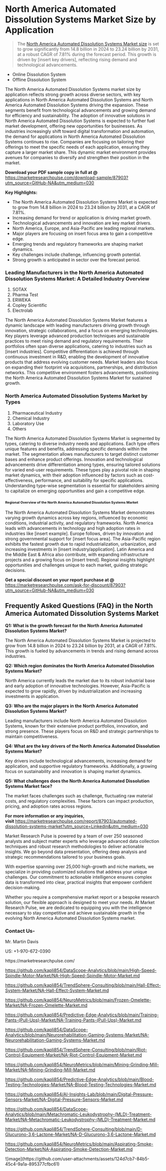 <h1>North America Automated Dissolution Systems Market&nbsp;Size by Application</h1><blockquote><p>The <a href="https://marketresearchpulse.com/download-sample/87903?utm_source=GitHub-NA&amp;utm_medium=030">North America Automated Dissolution Systems Market size</a> is set to grow significantly from 14.8 billion in 2024 to 23.24 billion by 2031, at a robust CAGR of 7.81% during the forecast period. This growth is driven by [insert key drivers], reflecting rising demand and technological advancements.</p></blockquote><ul><li>Online Dissolution System <li> Offline Dissolution System</li></ul><p>The North America Automated Dissolution Systems market size by application reflects strong growth across diverse sectors, with key applications in North America Automated Dissolution Systems and North America Automated Dissolution Systems driving the expansion. These segments benefit from technological advancements and growing demand for efficiency and sustainability. The adoption of innovative solutions in North America Automated Dissolution Systems is expected to further fuel market development, offering new opportunities for businesses. As industries increasingly shift toward digital transformation and automation, the demand for applications in North America Automated Dissolution Systems continues to rise. Companies are focusing on tailoring their offerings to meet the specific needs of each application, ensuring they capture a larger market share. This dynamic market environment provides avenues for companies to diversify and strengthen their position in the market.</p><p><strong>Download your PDF sample copy in full at @ </strong><a href="https://marketresearchpulse.com/download-sample/87903?utm_source=GitHub-NA&amp;utm_medium=030">https://marketresearchpulse.com/download-sample/87903?utm_source=GitHub-NA&amp;utm_medium=030</a></p><p><strong>Key Highlights: </strong></p><ul><li>The North America Automated Dissolution Systems Market is expected to grow from 14.8 billion in 2024 to 23.24 billion by 2031, at a CAGR of 7.81%.</li><li>Increasing demand for trend or application is driving market growth.</li><li>Technological advancements and innovation are key market drivers.</li><li>North America, Europe, and Asia-Pacific are leading regional markets.</li><li>Major players are focusing on insert focus area to gain a competitive edge.</li><li>Emerging trends and regulatory frameworks are shaping market dynamics.</li><li>Key challenges include challenge, influencing growth potential.</li><li>Strong growth is anticipated in sector over the forecast period.</li></ul><h3>Leading Manufacturers in the North America Automated Dissolution Systems Market: A Detailed Industry Overview</h3><ol><li>SOTAX</li><li>Pharma Test</li><li>ERWEKA</li><li>Copley Scientific</li><li>Electrolab</li></ol><div class="flex max-w-full flex-col flex-grow"><div class="min-h-8 text-message flex w-full flex-col items-end gap-2 whitespace-normal break-words [.text-message+&amp;]:mt-5" dir="auto" data-message-author-role="assistant" data-message-id="fd8432e4-4910-450d-b182-61b7bfb0a01f" data-message-model-slug="gpt-4o"><div class="flex w-full flex-col gap-1 empty:hidden first:pt-[3px]"><div class="markdown prose w-full break-words dark:prose-invert light"><p>The North America Automated Dissolution Systems Market features a dynamic landscape with leading manufacturers driving growth through innovation, strategic collaborations, and a focus on emerging technologies. Key players leverage advanced production techniques and sustainable practices to meet rising demand and regulatory requirements. Their portfolios often span diverse applications, catering to industries such as [insert industries]. Competitive differentiation is achieved through continuous investment in R&amp;D, enabling the development of innovative products that address evolving customer needs. Market leaders also focus on expanding their footprint via acquisitions, partnerships, and distribution networks. This competitive environment fosters advancements, positioning the North America Automated Dissolution Systems Market for sustained growth.</p></div></div></div></div><h3>North America Automated Dissolution Systems Market by Types</h3><ol><li>Pharmaceutical Industry <li> Chemical Industry <li> Laboratory Use <li> Others</li></ol><div class="flex max-w-full flex-col flex-grow"><div class="min-h-8 text-message flex w-full flex-col items-end gap-2 whitespace-normal break-words [.text-message+&amp;]:mt-5" dir="auto" data-message-author-role="assistant" data-message-id="084470be-0bb7-4664-bddf-5156b4f41249" data-message-model-slug="gpt-4o-mini"><div class="flex w-full flex-col gap-1 empty:hidden first:pt-[3px]"><div class="markdown prose w-full break-words dark:prose-invert light"><p>The North America Automated Dissolution Systems Market is segmented by types, catering to diverse industry needs and applications. Each type offers unique features and benefits, addressing specific demands within the market. The segmentation allows manufacturers to target distinct customer bases and enhance product offerings. Innovation and technological advancements drive differentiation among types, ensuring tailored solutions for varied end-user requirements. These types play a pivotal role in shaping market dynamics, with their adoption influenced by factors such as cost-effectiveness, performance, and suitability for specific applications. Understanding type-wise segmentation is essential for stakeholders aiming to capitalize on emerging opportunities and gain a competitive edge.</p></div></div></div></div><h3><span style="font-size: 11px;">Regional Overview of the North America Automated Dissolution Systems Market</span></h3><div class="flex max-w-full flex-col flex-grow"><div class="min-h-8 text-message flex w-full flex-col items-end gap-2 whitespace-normal break-words [.text-message+&amp;]:mt-5" dir="auto" data-message-author-role="assistant" data-message-id="e9038762-ce64-4e30-91c9-9bd413514231" data-message-model-slug="gpt-4o-mini"><div class="flex w-full flex-col gap-1 empty:hidden first:pt-[3px]"><div class="markdown prose w-full break-words dark:prose-invert light"><p>The North America Automated Dissolution Systems Market demonstrates varying growth dynamics across key regions, influenced by economic conditions, industrial activity, and regulatory frameworks. North America leads with advancements in technology and high adoption rates in industries like [insert example]. Europe follows, driven by innovation and strong governmental support for [insert focus area]. The Asia-Pacific region exhibits the fastest growth due to rapid industrialization, urbanization, and increasing investments in [insert industry/application]. Latin America and the Middle East &amp; Africa also contribute, with expanding infrastructure projects and a growing focus on [insert trend]. Regional insights highlight opportunities and challenges unique to each market, guiding strategic decisions.</p></div></div></div></div><p><strong>Get a special discount on your report purchase at @ </strong><a href="https://marketresearchpulse.com/ask-for-discount/87903?utm_source=GitHub-NA&amp;utm_medium=030">https://marketresearchpulse.com/ask-for-discount/87903?utm_source=GitHub-NA&amp;utm_medium=030</a></p><h2>Frequently Asked Questions (FAQ) in the North America Automated Dissolution Systems Market</h2><p><strong>Q1: What is the growth forecast for the North America Automated Dissolution Systems Market?</strong></p><p>The North America Automated Dissolution Systems Market is projected to grow from 14.8 billion in 2024 to 23.24 billion by 2031, at a CAGR of 7.81%. This growth is fueled by advancements in trends and rising demand across industries.</p><p><strong>Q2: Which region dominates the North America Automated Dissolution Systems Market?</strong></p><p>North America currently leads the market due to its robust industrial base and early adoption of innovative technologies. However, Asia-Pacific is expected to grow rapidly, driven by industrialization and increasing investments in application.</p><p><strong>Q3: Who are the major players in the North America Automated Dissolution Systems Market?</strong></p><p>Leading manufacturers include North America Automated Dissolution Systems, known for their extensive product portfolios, innovation, and strong presence. These players focus on R&amp;D and strategic partnerships to maintain competitiveness.</p><p><strong>Q4: What are the key drivers of the North America Automated Dissolution Systems Market?</strong></p><p>Key drivers include technological advancements, increasing demand for application, and supportive regulatory frameworks. Additionally, a growing focus on sustainability and innovation is shaping market dynamics.</p><p><strong>Q5: What challenges does the North America Automated Dissolution Systems Market face?</strong></p><p>The market faces challenges such as challenge, fluctuating raw material costs, and regulatory complexities. These factors can impact production, pricing, and adoption rates across regions.</p><p><strong>For more information or any inquiries, visit&nbsp;</strong><a href="https://marketresearchpulse.com/report/87903/automated-dissolution-systems-market?utm_source=Linkedin&utm_medium=030">https://marketresearchpulse.com/report/87903/automated-dissolution-systems-market?utm_source=Linkedin&utm_medium=030</a></p><p>Market Research Pulse is powered by a team of over 250 seasoned analysts and subject matter experts who leverage advanced data collection techniques and robust research methodologies to deliver actionable insights. We go beyond data presentation, offering deep analysis and strategic recommendations tailored to your business goals.</p><p>With expertise spanning over 25,000 high-growth and niche markets, we specialize in providing customized solutions that address your unique challenges. Our commitment to actionable intelligence ensures complex data is transformed into clear, practical insights that empower confident decision-making.</p><p>Whether you require a comprehensive market report or a bespoke research solution, our flexible approach is designed to meet your needs. At Market Research Pulse, we are dedicated to equipping you with the intelligence necessary to stay competitive and achieve sustainable growth in the evolving North America Automated Dissolution Systems market.</p><h3><strong>Contact Us-</strong></h3><p>Mr. Martin Davis</p><p>US: +1-970-672-0390</p><p>https://marketresearchpulse.com/</p><p><a href="https://github.com/kapli854/DataScope-Analytics/blob/main/High-Speed-Spindle-Motor-Market/NA-High-Speed-Spindle-Motor-Market.md">https://github.com/kapli854/DataScope-Analytics/blob/main/High-Speed-Spindle-Motor-Market/NA-High-Speed-Spindle-Motor-Market.md</a></p><p><a href="https://github.com/kapli854/TrendSphere-Consulting/blob/main/Hall-Effect-System-Market/NA-Hall-Effect-System-Market.md">https://github.com/kapli854/TrendSphere-Consulting/blob/main/Hall-Effect-System-Market/NA-Hall-Effect-System-Market.md</a></p><p><a href="https://github.com/kapli854/NeuroMetrics/blob/main/Frozen-Omelette-Market/NA-Frozen-Omelette-Market.md">https://github.com/kapli854/NeuroMetrics/blob/main/Frozen-Omelette-Market/NA-Frozen-Omelette-Market.md</a></p><p><a href="https://github.com/kapli854/Predictive-Edge-Analytics/blob/main/Training-Pants-(Pull-Ups)-Market/NA-Training-Pants-(Pull-Ups)-Market.md">https://github.com/kapli854/Predictive-Edge-Analytics/blob/main/Training-Pants-(Pull-Ups)-Market/NA-Training-Pants-(Pull-Ups)-Market.md</a></p><p><a href="https://github.com/kapli854/DataScope-Analytics/blob/main/Neurorehabilitation-Gaming-Systems-Market/NA-Neurorehabilitation-Gaming-Systems-Market.md">https://github.com/kapli854/DataScope-Analytics/blob/main/Neurorehabilitation-Gaming-Systems-Market/NA-Neurorehabilitation-Gaming-Systems-Market.md</a></p><p><a href="https://github.com/kapli854/TrendSphere-Consulting/blob/main/Riot-Control-Equipment-Market/NA-Riot-Control-Equipment-Market.md">https://github.com/kapli854/TrendSphere-Consulting/blob/main/Riot-Control-Equipment-Market/NA-Riot-Control-Equipment-Market.md</a></p><p><a href="https://github.com/kapli854/NeuroMetrics/blob/main/Mining-Grinding-Mill-Market/NA-Mining-Grinding-Mill-Market.md">https://github.com/kapli854/NeuroMetrics/blob/main/Mining-Grinding-Mill-Market/NA-Mining-Grinding-Mill-Market.md</a></p><p><a href="https://github.com/kapli854/Predictive-Edge-Analytics/blob/main/Blood-Testing-Technologies-Market/NA-Blood-Testing-Technologies-Market.md">https://github.com/kapli854/Predictive-Edge-Analytics/blob/main/Blood-Testing-Technologies-Market/NA-Blood-Testing-Technologies-Market.md</a></p><p><a href="https://github.com/kapli854/AI-Insights-Lab/blob/main/Digital-Pressure-Sensors-Market/NA-Digital-Pressure-Sensors-Market.md">https://github.com/kapli854/AI-Insights-Lab/blob/main/Digital-Pressure-Sensors-Market/NA-Digital-Pressure-Sensors-Market.md</a></p><p><a href="https://github.com/kapli854/DataScope-Analytics/blob/main/Metachromatic-Leukodystrophy-(MLD)-Treatment-Market/NA-Metachromatic-Leukodystrophy-(MLD)-Treatment-Market.md">https://github.com/kapli854/DataScope-Analytics/blob/main/Metachromatic-Leukodystrophy-(MLD)-Treatment-Market/NA-Metachromatic-Leukodystrophy-(MLD)-Treatment-Market.md</a></p><p><a href="https://github.com/kapli854/TrendSphere-Consulting/blob/main/D-Glucurono-3,6-Lactone-Market/NA-D-Glucurono-3,6-Lactone-Market.md">https://github.com/kapli854/TrendSphere-Consulting/blob/main/D-Glucurono-3,6-Lactone-Market/NA-D-Glucurono-3,6-Lactone-Market.md</a></p><p><a href="https://github.com/kapli854/NeuroMetrics/blob/main/Aspirating-Smoke-Detection-Market/NA-Aspirating-Smoke-Detection-Market.md">https://github.com/kapli854/NeuroMetrics/blob/main/Aspirating-Smoke-Detection-Market/NA-Aspirating-Smoke-Detection-Market.md</a></p>
![image](https://github.com/user-attachments/assets/124d7cb7-84b5-45c4-9a1a-895377cfbc61)
